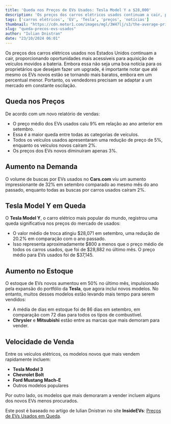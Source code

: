 ```yaml
---
title: 'Queda nos Preços de EVs Usados: Tesla Model Y a $28,000'
description: 'Os preços dos carros elétricos usados continuam a cair, possibilitando mais opções para os consumidores.'
tags: ['carros elétricos', 'EV', 'Tesla', 'preços', 'notícias']
thumbnail: "https://cdn.motor1.com/images/mgl/3W47lj/s3/the-average-price-for-a-used-tesla-in-the-u.s.-was-28-071-in-september.jpg"
slug: "queda-precos-evs-usados"
author: "Iulian Dnistran"
date: "23/10/2024 06:01"
---
```


Os preços dos carros elétricos usados nos Estados Unidos continuam a cair, proporcionando oportunidades mais acessíveis para aquisição de veículos movidos a bateria. Embora essa não seja uma boa notícia para os proprietários que desejam fazer um upgrade, é importante notar que até mesmo os EVs novos estão se tornando mais baratos, embora em um percentual menor. Portanto, os vendedores precisam se adaptar a um mercado em constante oscilação.

## Queda nos Preços
De acordo com um novo relatório de vendas:
- O preço médio dos EVs usados caiu 9% em relação ao ano anterior em setembro.
- Essa é a maior queda entre todas as categorias de veículos.
- Todos os veículos usados apresentaram uma redução de preço de 5%, enquanto os veículos novos caíram 2%. 
- Os preços dos EVs novos diminuíram apenas 3%.

## Aumento na Demanda
O volume de buscas por EVs usados no **Cars.com** viu um aumento impressionante de 32% em setembro comparado ao mesmo mês do ano passado, enquanto todas as buscas por carros usados caíram 2%.

## Tesla Model Y em Queda
O **Tesla Model Y**, o carro elétrico mais popular do mundo, registrou uma queda significativa nos preços do mercado de usados:
- O valor médio de troca atingiu $28,071 em setembro, uma redução de 20.2% em comparação com o ano passado.
- Isso representa aproximadamente $800 a menos que o preço médio de todos os carros usados, que foi de $28,882 no último mês. O preço médio para EVs usados foi de $37,145.

## Aumento no Estoque
O estoque de EVs novos aumentou em 50% no último mês, impulsionado pela expansão do portfólio da **Tesla**, que agora inclui novos modelos. No entanto, muitos desses modelos estão levando mais tempo para serem vendidos:
- A média de dias em estoque foi de 86 dias em setembro, em comparação com 72 dias para todos os tipos de combustível.
- **Chrysler** e **Mitsubishi** estão entre as marcas que mais demoram para vender.

## Velocidade de Venda
Entre os veículos elétricos, os modelos novos que mais vendem rapidamente incluem:
- **Tesla Model 3**
- **Chevrolet Bolt**
- **Ford Mustang Mach-E**
- Outros modelos populares

Por outro lado, os modelos que mais demoraram a vender incluem alguns dos novos EVs menos procurados.

Este post é baseado no artigo de Iulian Dnistran no site **InsideEVs**: [Preços de EVs Usados em Queda](https://insideevs.com/news/738253/used-ev-prices-usa-september/).